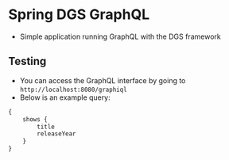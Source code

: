 # Spring DGS GraphQL

- Simple application running GraphQL with the DGS framework

## Testing

- You can access the GraphQL interface by going to `http://localhost:8080/graphiql`
- Below is an example query: 
```graphql
{
    shows {
        title
        releaseYear
    }
}
```